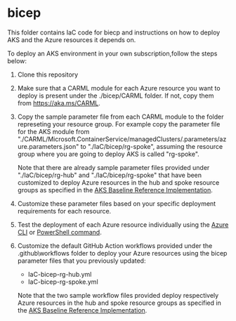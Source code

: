 # bicep

This folder contains IaC code for biecp and instructions on how to deploy AKS and the Azure resources it depends on.

To deploy an AKS environment in your own subscription,follow the steps below: 

1. Clone this repository

2. Make sure that a CARML module for each Azure resource you want to deploy is present under the ./bicep/CARML folder. If not, copy them from https://aka.ms/CARML.

3. Copy the sample parameter file from each CARML module to the folder represeting your resource group. For example copy the parameter file for the AKS module from "./CARML/Microsoft.ContainerService/managedClusters/.parameters/azure.parameters.json" to "./IaC/bicep/rg-spoke", assuming the resource group where you are going to deploy AKS is called "rg-spoke".

    Note that there are already sample parameter files provided under "./IaC/bicep/rg-hub" and "./IaC/bicep/rg-spoke" that have been customized to deploy Azure resources in the hub and spoke resource groups as specified in the [AKS Baseline Reference Implementation](https://github.com/mspnp/aks-baseline/blob/main/04-networking.md).

4. Customize these parameter files based on your specific deployment requirements for each resource.

5. Test the deployment of each Azure resource individually using the [Azure CLI](https://docs.microsoft.com/en-us/azure/azure-resource-manager/bicep/deploy-cli) or [PowerShell command](https://docs.microsoft.com/en-us/azure/azure-resource-manager/bicep/deploy-powershell).

6. Customize the default GitHub Action workflows provided under the .github\workflows folder to deploy your Azure resources using the bicep parameter files that you previously updated:
   - IaC-bicep-rg-hub.yml
   - IaC-bicep-rg-spoke.yml

    Note that the two sample workflow files provided deploy respectively Azure resources in the hub and spoke resource groups as specified in the [AKS Baseline Reference Implementation](https://github.com/mspnp/aks-baseline/blob/main/04-networking.md).
